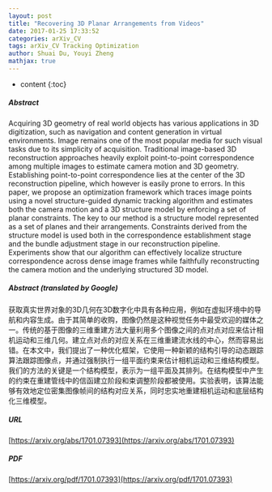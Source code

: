 ```yaml
---
layout: post
title: "Recovering 3D Planar Arrangements from Videos"
date: 2017-01-25 17:33:52
categories: arXiv_CV
tags: arXiv_CV Tracking Optimization
author: Shuai Du, Youyi Zheng
mathjax: true
---
```


* content
{:toc}

##### Abstract
Acquiring 3D geometry of real world objects has various applications in 3D digitization, such as navigation and content generation in virtual environments. Image remains one of the most popular media for such visual tasks due to its simplicity of acquisition. Traditional image-based 3D reconstruction approaches heavily exploit point-to-point correspondence among multiple images to estimate camera motion and 3D geometry. Establishing point-to-point correspondence lies at the center of the 3D reconstruction pipeline, which however is easily prone to errors. In this paper, we propose an optimization framework which traces image points using a novel structure-guided dynamic tracking algorithm and estimates both the camera motion and a 3D structure model by enforcing a set of planar constraints. The key to our method is a structure model represented as a set of planes and their arrangements. Constraints derived from the structure model is used both in the correspondence establishment stage and the bundle adjustment stage in our reconstruction pipeline. Experiments show that our algorithm can effectively localize structure correspondence across dense image frames while faithfully reconstructing the camera motion and the underlying structured 3D model.

##### Abstract (translated by Google)
获取真实世界对象的3D几何在3D数字化中具有各种应用，例如在虚拟环境中的导航和内容生成。由于其简单的收购，图像仍然是这种视觉任务中最受欢迎的媒体之一。传统的基于图像的三维重建方法大量利用多个图像之间的点对点对应来估计相机运动和三维几何。建立点对点的对应关系在三维重建流水线的中心，然而容易出错。在本文中，我们提出了一种优化框架，它使用一种新颖的结构引导的动态跟踪算法跟踪图像点，并通过强制执行一组平面约束来估计相机运动和三维结构模型。我们的方法的关键是一个结构模型，表示为一组平面及其排列。在结构模型中产生的约束在重建管线中的信函建立阶段和束调整阶段都被使用。实验表明，该算法能够有效地定位密集图像帧间的结构对应关系，同时忠实地重建相机运动和底层结构化三维模型。

##### URL
[https://arxiv.org/abs/1701.07393](https://arxiv.org/abs/1701.07393)

##### PDF
[https://arxiv.org/pdf/1701.07393](https://arxiv.org/pdf/1701.07393)


